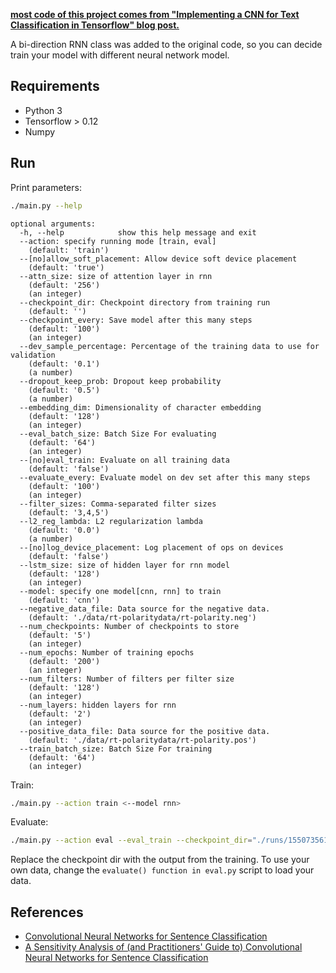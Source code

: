 **[most code of this project comes from "Implementing a CNN for Text Classification in Tensorflow" blog post.](http://www.wildml.com/2015/12/implementing-a-cnn-for-text-classification-in-tensorflow/)**

A bi-direction RNN class was added to the original code, so you can decide train your model with different neural network model.  

## Requirements

- Python 3
- Tensorflow > 0.12
- Numpy

## Run

Print parameters:

```bash
./main.py --help
```

```
optional arguments:
  -h, --help            show this help message and exit
  --action: specify running mode [train, eval]
    (default: 'train')
  --[no]allow_soft_placement: Allow device soft device placement
    (default: 'true')
  --attn_size: size of attention layer in rnn
    (default: '256')
    (an integer)
  --checkpoint_dir: Checkpoint directory from training run
    (default: '')
  --checkpoint_every: Save model after this many steps
    (default: '100')
    (an integer)
  --dev_sample_percentage: Percentage of the training data to use for validation
    (default: '0.1')
    (a number)
  --dropout_keep_prob: Dropout keep probability
    (default: '0.5')
    (a number)
  --embedding_dim: Dimensionality of character embedding
    (default: '128')
    (an integer)
  --eval_batch_size: Batch Size For evaluating
    (default: '64')
    (an integer)
  --[no]eval_train: Evaluate on all training data
    (default: 'false')
  --evaluate_every: Evaluate model on dev set after this many steps
    (default: '100')
    (an integer)
  --filter_sizes: Comma-separated filter sizes
    (default: '3,4,5')
  --l2_reg_lambda: L2 regularization lambda
    (default: '0.0')
    (a number)
  --[no]log_device_placement: Log placement of ops on devices
    (default: 'false')
  --lstm_size: size of hidden layer for rnn model
    (default: '128')
    (an integer)
  --model: specify one model[cnn, rnn] to train
    (default: 'cnn')
  --negative_data_file: Data source for the negative data.
    (default: './data/rt-polaritydata/rt-polarity.neg')
  --num_checkpoints: Number of checkpoints to store
    (default: '5')
    (an integer)
  --num_epochs: Number of training epochs
    (default: '200')
    (an integer)
  --num_filters: Number of filters per filter size
    (default: '128')
    (an integer)
  --num_layers: hidden layers for rnn
    (default: '2')
    (an integer)
  --positive_data_file: Data source for the positive data.
    (default: './data/rt-polaritydata/rt-polarity.pos')
  --train_batch_size: Batch Size For training
    (default: '64')
    (an integer)

```

Train:

```bash
./main.py --action train <--model rnn>
```

Evaluate:

```bash
./main.py --action eval --eval_train --checkpoint_dir="./runs/1550735612/checkpoints/"
```

Replace the checkpoint dir with the output from the training. To use your own data, change the `evaluate() function in eval.py` script to load your data.


## References

- [Convolutional Neural Networks for Sentence Classification](http://arxiv.org/abs/1408.5882)
- [A Sensitivity Analysis of (and Practitioners' Guide to) Convolutional Neural Networks for Sentence Classification](http://arxiv.org/abs/1510.03820)
